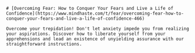 
    # [Overcoming Fear: How to Conquer Your Fears and Live a Life of Confidence](https://www.mindhaste.com/t/fear/overcoming-fear-how-to-conquer-your-fears-and-live-a-life-of-confidence-466)

    Overcome your trepidation! Don't let anxiety impede you from realizing your aspirations. Discover how to liberate yourself from your apprehensions and lead an existence of unyielding assurance with our straightforward instructions.
    
